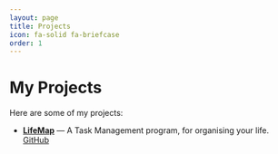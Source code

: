 ```yaml
---
layout: page
title: Projects
icon: fa-solid fa-briefcase
order: 1
---
```


# My Projects

Here are some of my projects:

- [**LifeMap**](/posts/LifeMap) — A Task Management program, for organising your life. [GitHub](https://github.com/wayworm/LifeMap)
<!-- Add more projects here -->

